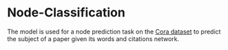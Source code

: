 # Node-Classification

The model is used for a node prediction task on the [Cora dataset](https://relational.fit.cvut.cz/dataset/CORA) to predict the subject of a paper given its words and citations network.


